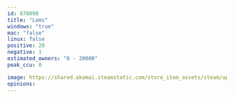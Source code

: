 ```yaml
---
id: 870090
title: "Lems"
windows: "true"
mac: "false"
linux: false
positive: 20
negative: 1
estimated_owners: "0 - 20000"
peak_ccu: 0

image: https://shared.akamai.steamstatic.com/store_item_assets/steam/apps/870090/header.jpg?t=1584467502
opinions:
---
```

